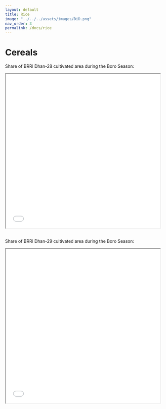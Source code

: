 ```yaml
---
layout: default
title: Rice
image: "../../../assets/images/DiD.png"
nav_order: 3
permalink: /docs/rice
---
```


# Cereals

Share of BRRI Dhan-28 cultivated area during the Boro Season:
<iframe src="brri_28.html" height="500" width="500"> Rice </iframe>

<br>
<br>

Share of BRRI Dhan-29 cultivated area during the Boro Season:
<iframe src="brri_29.html" height="500" width="500"> Rice </iframe>
